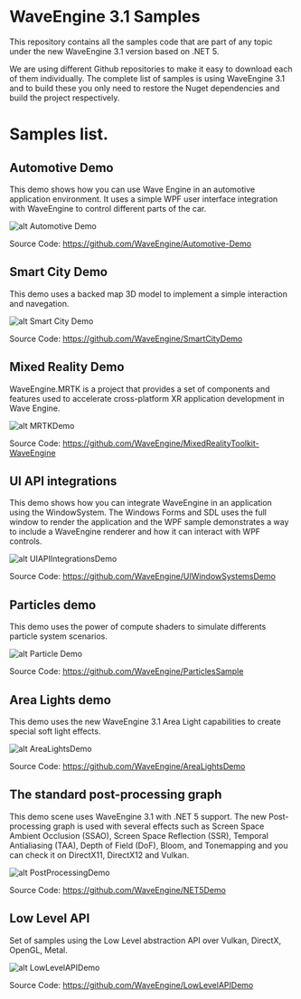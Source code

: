 # WaveEngine 3.1 Samples

This repository contains all the samples code that are part of any topic under the new WaveEngine 3.1 version based on .NET 5.

We are using different Github repositories to make it easy to download each of them individually. The complete list of samples is using WaveEngine 3.1 and to build these you only need to restore the Nuget dependencies and build the project respectively.

# Samples list.

## Automotive Demo
This demo shows how you can use Wave Engine in an automotive application environment. It uses a simple WPF user interface integration with WaveEngine to control different parts of the car.

![alt Automotive Demo](Images/AutomotiveDemo.jpg)

Source Code: https://github.com/WaveEngine/Automotive-Demo

## Smart City Demo
This demo uses a backed map 3D model to implement a simple interaction and navegation.

![alt Smart City Demo](Images/SmartcityDemo.jpg)

Source Code: https://github.com/WaveEngine/SmartCityDemo

## Mixed Reality Demo
WaveEngine.MRTK is a project that provides a set of components and features used to accelerate cross-platform XR application development in Wave Engine.

![alt MRTKDemo](Images/MRTKDemo.jpg)

Source Code: https://github.com/WaveEngine/MixedRealityToolkit-WaveEngine

## UI API integrations
This demo shows how you can integrate WaveEngine in an application using the WindowSystem. The Windows Forms and SDL uses the full window to render the application and the WPF sample demonstrates a way to include a WaveEngine renderer and how it can interact with WPF controls.

![alt UIAPIIntegrationsDemo](Images/UIAPIIntegrationsDemo.jpg)

Source Code: https://github.com/WaveEngine/UIWindowSystemsDemo

## Particles demo
This demo uses the power of compute shaders to simulate differents particle system scenarios.

![alt Particle Demo](Images/ParticlesDemo.jpg)

Source Code: https://github.com/WaveEngine/ParticlesSample

## Area Lights demo
This demo uses the new WaveEngine 3.1 Area Light capabilities to create special soft light effects.

![alt AreaLightsDemo](Images/AreaLightsDemo.jpg)

Source Code: https://github.com/WaveEngine/AreaLightsDemo

## The standard post-processing graph
This demo scene uses WaveEngine 3.1 with .NET 5 support. The new Post-processing graph is used with several effects such as Screen Space Ambient Occlusion (SSAO), Screen Space Reflection (SSR), Temporal Antialiasing (TAA), Depth of Field (DoF), Bloom, and Tonemapping and you can check it on DirectX11, DirectX12 and Vulkan.

![alt PostProcessingDemo](Images/PostProcessingStackDemo.jpg)

Source Code: https://github.com/WaveEngine/NET5Demo

## Low Level API
Set of samples using the Low Level abstraction API over Vulkan, DirectX, OpenGL, Metal.

![alt LowLevelAPIDemo](Images/LowLevelAPIDemo.jpg)

Source Code: https://github.com/WaveEngine/LowLevelAPIDemo

